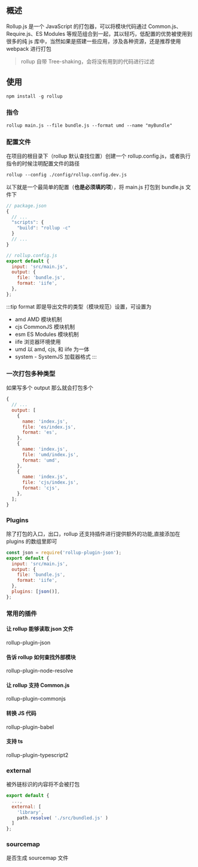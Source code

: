 ## 概述

Rollup.js 是一个 JavaScript 的打包器，可以将模块代码通过 Common.js、Require.js、ES Modules 等规范组合到一起，其以轻巧，低配置的优势被使用到很多的纯 js 库中，当然如果是搭建一些应用，涉及各种资源，还是推荐使用 webpack 进行打包

> rollup 自带 Tree-shaking，会将没有用到的代码进行过滤

## 使用

```js
npm install -g rollup
```

### 指令

```md
rollup main.js --file bundle.js --format umd --name "myBundle"
```

### 配置文件

在项目的根目录下（rollup 默认查找位置）创建一个 rollup.config.js，或者执行指令的时候注明配置文件的路径

```md
rollup --config ./config/rollup.config.dev.js
```

以下就是一个最简单的配置（**也是必须填的项**），将 main.js 打包到 bundle.js 文件下

```js
// package.json
{
  // ...
  "scripts": {
    "build": "rollup -c"
  }
  // ...
}
```

```js
// rollup.config.js
export default {
  input: 'src/main.js',
  output: {
    file: 'bundle.js',
    format: 'iife',
  },
};
```

:::tip
format 即是导出文件的类型（模块规范）设置，可设置为

- amd AMD 模块机制
- cjs CommonJS 模块机制
- esm ES Modules 模块机制
- iife 浏览器环境使用
- umd 以 amd, cjs, 和 iife 为一体
- system - SystemJS 加载器格式
  :::

### 一次打包多种类型

如果写多个 output 那么就会打包多个

```js
{
  // ...
  output: [
    {
      name: 'index.js',
      file: 'es/index.js',
      format: 'es',
    },
    {
      name: 'index.js',
      file: 'umd/index.js',
      format: 'umd',
    },
    {
      name: 'index.js',
      file: 'cjs/index.js',
      format: 'cjs',
    },
  ];
}
```

### Plugins

除了打包的入口，出口，rollup 还支持插件进行提供额外的功能,直接添加在 plugins 的数组里即可

```js
const json = require('rollup-plugin-json');
export default {
  input: 'src/main.js',
  output: {
    file: 'bundle.js',
    format: 'iife',
  },
  plugins: [json()],
};
```

### 常用的插件

#### 让 rollup 能够读取 json 文件

rollup-plugin-json

#### 告诉 rollup 如何查找外部模块

rollup-plugin-node-resolve

#### 让 rollup 支持 Common.js

rollup-plugin-commonjs

#### 转换 JS 代码

rollup-plugin-babel

#### 支持 ts

rollup-plugin-typescript2

### external

被外链标识的内容将不会被打包

```js
export default {
  ...,
  external: [
    'library',
    path.resolve( './src/bundled.js' )
  ]
};
```

### sourcemap

是否生成 sourcemap 文件

